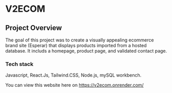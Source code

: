 # V2ECOM

## Project Overview
The goal of this project was to create a visually appealing ecommerce brand site (Esperar) that displays products imported from a hosted database. It includs a homepage, product page, and validated contact page. 

### Tech stack
Javascript, React.Js, Tailwind.CSS, Node.js, mySQL workbench. 

You can view this website here on https://v2ecom.onrender.com/

